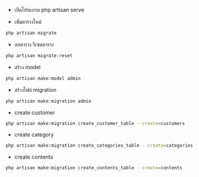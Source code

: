 
 <!-- --------------------   run  ---------------------------------------------->
- เปิดโปรแกรม
php artisan serve

- เพิ่มตารางใหม่ 
```bash
php artisan migrate
```

- ลบตาราง รีเซตตาราง  
```bash
php artisan migrate:reset
```

- สร้าง model
```bash
php artisan make:model admin
```

- สร้างไฟล์ migration
```bash
php artisan make:migration admin
```

- create customer 
```bash
php artisan make:migration create_customer_table --create=customers
```

- create category 
```bash
php artisan make:migration create_categories_table --create=categories
```

- create contents
```bash
php artisan make:migration create_contents_table --create=contents
```